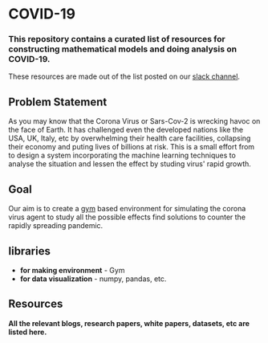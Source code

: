 # COVID-19
### This repository contains a curated list of resources for constructing mathematical models and doing analysis on COVID-19.

These resources are made out of the list posted on our [slack channel](https://www.linkedin.com/feed/update/urn:li:activity:6652004847895793664/).

## Problem Statement

As you may know that the Corona Virus or Sars-Cov-2 is wrecking havoc on the face of Earth. It has challenged even the developed nations like the USA, UK, Italy, etc by overwhelming their health care facilities, collapsing their economy and puting lives of billions at risk. This is a small effort from to design a system incorporating the machine learning techniques to analyse the situation and lessen the effect by studing virus' rapid growth.

## Goal

Our aim is to create a [gym](https://gym.openai.com/) based environment for simulating the corona virus agent to study all the possible effects find solutions to counter the rapidly spreading pandemic. 

## libraries 

<ul>
<li> <b> for making environment</b> - Gym</li>
<li> <b> for data visualization</b> - numpy, pandas, etc.</li>
</ul>

## Resources
<b> All the relevant blogs, research papers, white papers, datasets, etc are listed here.</b>








